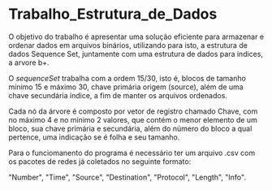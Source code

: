 # Trabalho_Estrutura_de_Dados

O objetivo do trabalho é apresentar uma solução eficiente para armazenar e ordenar dados em arquivos binários, utilizando para isto, a estrutura de dados Sequence Set, juntamente com uma estrutura de dados para índices, a arvore b+.

O *sequenceSet* trabalha com a ordem 15/30, isto é, blocos de tamanho mínimo 15 e máximo 30, chave primária origem (source), além de uma chave secundária índice, a fim de manter os arquivos ordenados.

Cada nó da árvore é composto por vetor de registro chamado Chave, com no máximo 4 e no mínimo 2 valores, que contém o menor elemento de um bloco, sua chave primária e secundária, além do número do bloco a qual pertence, uma indicação se é folha e seu tamanho.

Para o funciomanento do programa é necessário ter um arquivo .csv com os pacotes de redes já coletados no seguinte formato:

"Number", "Time", "Source", "Destination", "Protocol", "Length", "Info".



